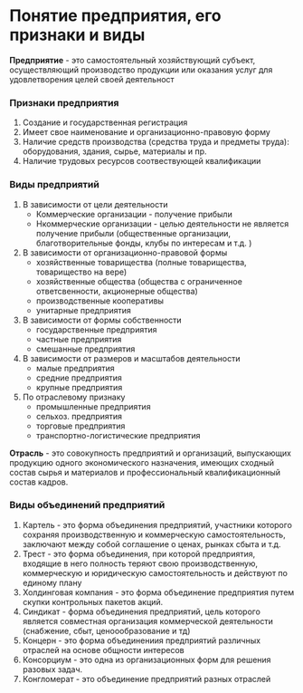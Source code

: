 # Понятие предприятия, его признаки и виды

**Предприятие** - это самостоятельный хозяйствующий субъект, осуществляющий производство продукции или оказания услуг для удовлетворения целей своей деятельност

### Признаки предприятия
1. Cоздание и государственная регистрация 
2. Имеет свое наименование и организационно-правовую форму
3. Наличие средств производства (средства труда и предметы труда): оборудования, здания, сырье, материалы и пр.
4. Наличие трудовых ресурсов соотвествующей квалификации

### Виды предприятий
1. В зависимости от цели деятельности
	- Коммерческие организации - получение прибыли
	- Нкоммерческие организации - целью деятельности не является получение прибыли (общественные организации, благотворительные фонды, клубы по интересам и т.д. )
2. В зависимости от организационно-правовой формы
	- хозяйственные товарищества (полные товарищества, товарищество на вере)
	- хозяйственные общества (общества с ограниченное ответсвенности, акционерные общества)
	- производственные кооперативы
	- унитарные предприятия
3. В зависимости от формы собственности 
	- государственные предприятия
	- частные предприятия
	- смешанные предприятия 
4. В зависимости от размеров и масштабов деятельности
	- малые предприятия
	- средние предприятия 
	- крупные предприятия
5. По отраслевому признаку
	- промышленные предприятия
	- сельхоз. предприятия
	- торговые предприятия
	- транспортно-логистические предприятия

**Отрасль** - это совокупность предприятий и организаций, выпускающих продукцию одного экономического назначения, имеющих сходный состав сырья и материалов и профессиональный квалификационный состав кадров. 

### Виды объединений предприятий
1. Картель - это форма объединения предприятий, участники которого сохраняя производственную и коммерческую самостоятельность, заключают между собой соглашение о ценах, рынках сбыта и т.д. 
2. Трест - это форма объединения, при которой предприятия, входящие в него полность теряют свою производственную, коммерческую и юридическую самостоятельность и действуют по единому плану 
3.  Холдинговая компания - это форма объединение предприятия путем скупки контрольных пакетов акций.
4.  Синдикат - форма объединения предприятий, цель которого является совместная организация коммерческой деятельности (снабжение, сбыт, ценоообразование и тд)
5.  Концерн - это форма объединениия предприятий различных отраслей на основе общности интересов
6.  Консорциум - это одна из организационных форм  для решения разовых задач. 
7.   Конгломерат - это объединение предприятий разных отраслей 